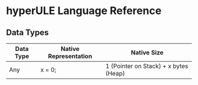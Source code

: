 # hyperULE Language Reference

## Data Types

| Data Type | Native Representation | Native Size                           |
|-----------|-----------------------|---------------------------------------|
| Any       | x = 0;                | 1 (Pointer on Stack) + x bytes (Heap) |
